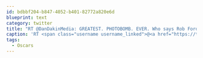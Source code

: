 ```yaml
---
id: bdbbf204-b847-4052-b401-82772a820e6d
blueprint: text
category: twitter
title: "RT @DanDakinMedia: GREATEST. PHOTOBOMB. EVER. Who says Rob Ford wasn't at the #Oscars pic.twitter.com/x5DqAQXTWm"
caption: 'RT <span class="username username_linked">@<a href="https://twitter.com/DanDakinMedia" title="Dan Dakin">DanDakinMedia</a></span>: GREATEST. PHOTOBOMB. EVER. Who says Rob Ford wasn''t at the <span class="hashtag hashtag_local">#<a href="http://tweettemp.darylchymko.ca/?tag=oscars">Oscars</a> <a href="https://twitter.com/DanDakinMedia/status/440336704323338240/photo/1" title="https://twitter.com/DanDakinMedia/status/440336704323338240/photo/1" class="link link_untco link_untco_image">pic.twitter.com/x5DqAQXTWm</a><span class="embed_image embed_image_yes"><a href="https://twitter.com/DanDakinMedia/status/440336704323338240/photo/1"><img alt=''bhxj5ktcqaayzq3-1203789'' src=''/images/2022/11/90f09-bhxj5ktcqaayzq3-1203789.jpg'' /></a></span>'
tags:
  - Oscars
---
```

